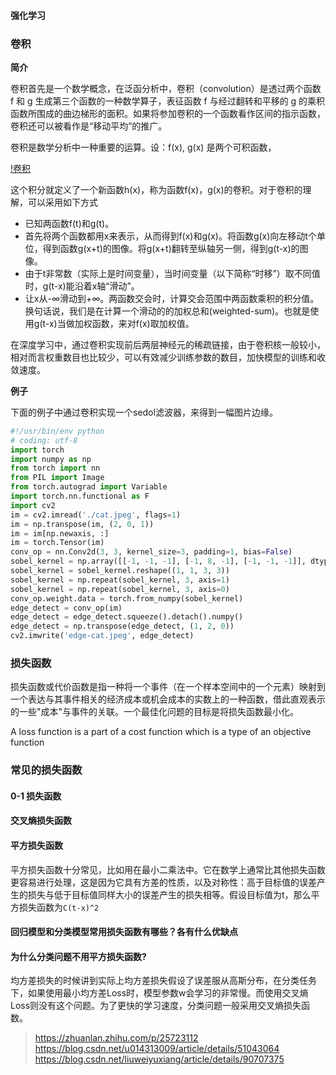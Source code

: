 

#### 强化学习




### 卷积

**简介**

卷积首先是一个数学概念，在泛函分析中，卷积（convolution）是透过两个函数 f 和 g 生成第三个函数的一种数学算子，表征函数 f 与经过翻转和平移的 g 的乘积函数所围成的曲边梯形的面积。如果将参加卷积的一个函数看作区间的指示函数，卷积还可以被看作是“移动平均”的推广。

卷积是数学分析中一种重要的运算。设：f(x), g(x) 是两个可积函数，

[!卷积](./img/convolution.svg)

这个积分就定义了一个新函数h(x)，称为函数f(x)，g(x)的卷积。对于卷积的理解，可以采用如下方式

- 已知两函数f(t)和g(t)。
- 首先将两个函数都用x来表示，从而得到f(x)和g(x)。将函数g(x)向左移动t个单位，得到函数g(x+t)的图像。将g(x+t)翻转至纵轴另一侧，得到g(t-x)的图像。
- 由于t非常数（实际上是时间变量），当时间变量（以下简称“时移”）取不同值时，g(t-x)能沿着x轴“滑动”。
- 让x从-∞滑动到+∞。两函数交会时，计算交会范围中两函数乘积的积分值。换句话说，我们是在计算一个滑动的的加权总和(weighted-sum)。也就是使用g(t-x)当做加权函数，来对f(x)取加权值。


在深度学习中，通过卷积实现前后两层神经元的稀疏链接，由于卷积核一般较小，相对而言权重数目也比较少，可以有效减少训练参数的数目，加快模型的训练和收敛速度。

**例子**

下面的例子中通过卷积实现一个sedol滤波器，来得到一幅图片边缘。

```Python
#!/usr/bin/env python
# coding: utf-8
import torch
import numpy as np
from torch import nn
from PIL import Image
from torch.autograd import Variable
import torch.nn.functional as F
import cv2
im = cv2.imread('./cat.jpeg', flags=1)
im = np.transpose(im, (2, 0, 1))
im = im[np.newaxis, :]
im = torch.Tensor(im)
conv_op = nn.Conv2d(3, 3, kernel_size=3, padding=1, bias=False)
sobel_kernel = np.array([[-1, -1, -1], [-1, 8, -1], [-1, -1, -1]], dtype='float32') / 3
sobel_kernel = sobel_kernel.reshape((1, 1, 3, 3))
sobel_kernel = np.repeat(sobel_kernel, 3, axis=1)
sobel_kernel = np.repeat(sobel_kernel, 3, axis=0)
conv_op.weight.data = torch.from_numpy(sobel_kernel)
edge_detect = conv_op(im)
edge_detect = edge_detect.squeeze().detach().numpy()
edge_detect = np.transpose(edge_detect, (1, 2, 0))
cv2.imwrite('edge-cat.jpeg', edge_detect)
```

### 损失函数

损失函数或代价函数是指一种将一个事件（在一个样本空间中的一个元素）映射到一个表达与其事件相关的经济成本或机会成本的实数上的一种函数，借此直观表示的一些"成本"与事件的关联。一个最佳化问题的目标是将损失函数最小化。

A loss function is a part of a cost function which is a type of an objective function

### 常见的损失函数

#### 0-1 损失函数


#### 交叉熵损失函数

#### 平方损失函数

平方损失函数十分常见，比如用在最小二乘法中。它在数学上通常比其他损失函数更容易进行处理，这是因为它具有方差的性质，以及对称性：高于目标值的误差产生的损失与低于目标值同样大小的误差产生的损失相等。假设目标值为t，那么平方损失函数为`C(t-x)^2`

#### 回归模型和分类模型常用损失函数有哪些？各有什么优缺点

#### 为什么分类问题不用平方损失函数?

均方差损失的时候讲到实际上均方差损失假设了误差服从高斯分布，在分类任务下，如果使用最小均方差Loss时，模型参数w会学习的非常慢。而使用交叉熵Loss则没有这个问题。为了更快的学习速度，分类问题一般采用交叉熵损失函数。

> https://zhuanlan.zhihu.com/p/25723112
> https://blog.csdn.net/u014313009/article/details/51043064
> https://blog.csdn.net/liuweiyuxiang/article/details/90707375